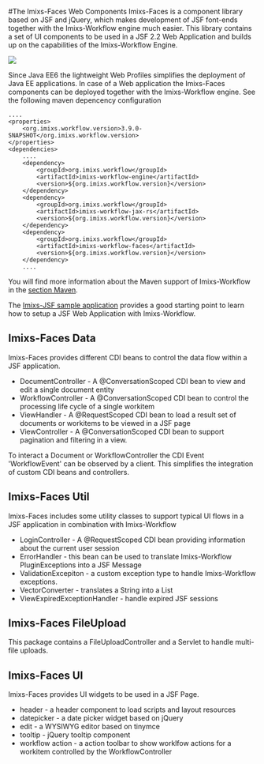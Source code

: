 #The Imixs-Faces Web Components
Imixs-Faces is a component library based on JSF and jQuery, which makes development of JSF font-ends together with the Imixs-Workflow engine much easier. This library contains a set of UI components to be used in a JSF 2.2 Web Application and builds up on the capabilities of the Imixs-Workflow Engine.
 
<img src="../images/webtools/imixs-architecture_web.png"/>
 
Since Java EE6 the lightweight Web Profiles simplifies the deployment of Java EE applications. In case of a Web application the Imixs-Faces components can be deployed together with the Imixs-Workflow engine. See the following maven depencency configuration 


	....
	<properties>
		<org.imixs.workflow.version>3.9.0-SNAPSHOT</org.imixs.workflow.version>
	</properties>
	<dependencies>
		....
		<dependency>
			<groupId>org.imixs.workflow</groupId>
			<artifactId>imixs-workflow-engine</artifactId>
			<version>${org.imixs.workflow.version}</version>
		</dependency>
		<dependency>
			<groupId>org.imixs.workflow</groupId>
			<artifactId>imixs-workflow-jax-rs</artifactId>
			<version>${org.imixs.workflow.version}</version>
		</dependency>
		<dependency>
			<groupId>org.imixs.workflow</groupId>
			<artifactId>imixs-workflow-faces</artifactId>
			<version>${org.imixs.workflow.version}</version>
		</dependency>
		....

You will find more information about the Maven support of Imixs-Workflow in the [section Maven](../maven.html). 

The [Imixs-JSF sample application](../sampleapplication.html) provides a good starting point to learn how to setup a JSF Web Application with Imixs-Workflow.


## Imixs-Faces Data

Imixs-Faces provides different CDI beans to control the data flow within a JSF application. 

 * DocumentController - A @ConversationScoped CDI bean to view and edit a single document entity 
 * WorkflowController - A @ConversationScoped CDI bean to control the processing life cycle of a single workitem
 * ViewHandler - A @RequestScoped CDI bean to load a result set of documents or workitems to be viewed in a JSF page
 * ViewController - A @ConversationScoped CDI bean to support pagination and filtering in a view.
 
To interact a Document or WorkflowController the CDI Event 'WorkflowEvent' can be observed by a client. This simplifies the integration of custom CDI beans and controllers.  

## Imixs-Faces Util

Imixs-Faces includes some utility classes to support typical UI flows in a JSF application in combination with Imixs-Workflow

 * LoginController - A  @RequestScoped CDI bean providing information about the current user session
 * ErrorHandler - this bean can be used to translate Imixs-Workflow PluginExceptions into a JSF Message
 * ValidationExcepiton - a custom exception type to handle Imixs-Workflow exceptions. 
 * VectorConverter - translates a String into a List
 * ViewExpiredExceptionHandler -  handle expired JSF sessions


## Imixs-Faces FileUpload

This package contains a FileUploadController and a Servlet to handle multi-file uploads.


## Imixs-Faces UI

Imixs-Faces provides UI widgets to be used in a JSF Page.

 * header - a header component to load scripts and layout resources 
 * datepicker - a date picker widget based on jQuery
 * edit - a WYSIWYG editor based on tinymce
 * tooltip - jQuery tooltip component
 * workflow action - a action toolbar to show worklfow actions for a workitem controlled by the WorkflowController 
    
